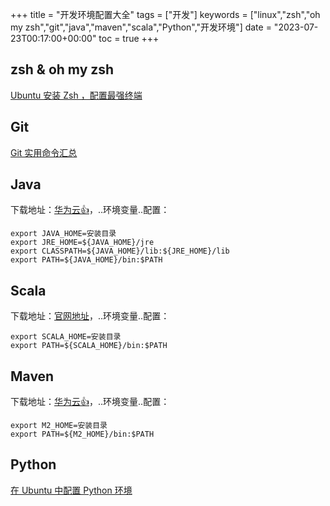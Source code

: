 +++
title = "开发环境配置大全"
tags = ["开发"]
keywords = ["linux","zsh","oh my zsh","git","java","maven","scala","Python","开发环境"]
date = "2023-07-23T00:17:00+00:00"
toc = true
+++

## zsh & oh my zsh
[Ubuntu 安装 Zsh ，配置最强终端](https://matnoble.github.io/tech/ubuntu/install-zsh/)

## Git
[Git 实用命令汇总](https://matnoble.github.io/tech/programming/git/)

## Java
下载地址：[华为云👍](https://repo.huaweicloud.com/java/jdk/)，..环境变量..配置： 
```shell
export JAVA_HOME=安装目录
export JRE_HOME=${JAVA_HOME}/jre
export CLASSPATH=${JAVA_HOME}/lib:${JRE_HOME}/lib
export PATH=${JAVA_HOME}/bin:$PATH
```

## Scala
下载地址：[官网地址](https://www.scala-lang.org/download/all.html)，..环境变量..配置：
```shell
export SCALA_HOME=安装目录
export PATH=${SCALA_HOME}/bin:$PATH
```

## Maven
下载地址：[华为云👍](https://repo.huaweicloud.com/apache/maven/maven-3/)，..环境变量..配置：
```shell
export M2_HOME=安装目录
export PATH=${M2_HOME}/bin:$PATH
```

## Python
[在 Ubuntu 中配置 Python 环境](https://matnoble.github.io/tech/ubuntu/configure-python-environment-in-ubuntu/)